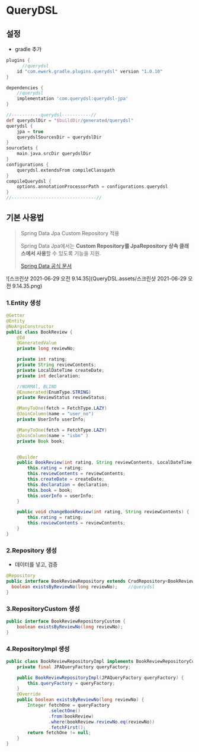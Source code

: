 # QueryDSL



## 설정

* gradle 추가

```groovy
plugins {
	  //querydsl
    id "com.ewerk.gradle.plugins.querydsl" version "1.0.10" 
}

dependencies {
    //querydsl
    implementation 'com.querydsl:querydsl-jpa'
}

//-----------querydsl-----------//
def querydslDir = "$buildDir/generated/querydsl"
querydsl {
    jpa = true
    querydslSourcesDir = querydslDir
}
sourceSets {
    main.java.srcDir querydslDir
}
configurations {
    querydsl.extendsFrom compileClasspath
}
compileQuerydsl {
    options.annotationProcessorPath = configurations.querydsl
}
//--------------------------------//
```



## 기본 사용법

> Spring Data Jpa Custom Repository 적용
>
>  Spring Data Jpa에서는 **Custom Repository를 JpaRepository 상속 클래스에서 사용**할 수 있도록 기능을 지원.
>
> [Spring Data 공식 문서](https://docs.spring.io/spring-data/jpa/docs/2.1.3.RELEASE/reference/html/#repositories.custom-implementations)

![스크린샷 2021-06-29 오전 9.14.35](QueryDSL.assets/스크린샷 2021-06-29 오전 9.14.35.png)

### 1.Entity 생성

```java
@Getter
@Entity
@NoArgsConstructor
public class BookReview {
    @Id
    @GeneratedValue
    private long reviewNo;

    private int rating;
    private String reviewContents;
    private LocalDateTime createDate;
    private int declaration;

    //NORMAl, BLIND
    @Enumerated(EnumType.STRING)
    private ReviewStatus reviewStatus;

    @ManyToOne(fetch = FetchType.LAZY)
    @JoinColumn(name = "user_no")
    private UserInfo userInfo;

    @ManyToOne(fetch = FetchType.LAZY)
    @JoinColumn(name = "isbn" )
    private Book book;


    @Builder
    public BookReview(int rating, String reviewContents, LocalDateTime createDate, int declaration, Book book, UserInfo userInfo) {
        this.rating = rating;
        this.reviewContents = reviewContents;
        this.createDate = createDate;
        this.declaration = declaration;
        this.book = book;
        this.userInfo = userInfo;
    }

    public void changeBookReview(int rating, String reviewContents) {
        this.rating = rating;
        this.reviewContents = reviewContents;
    }
}
```

### 2.Repository 생성

* 데이터를 넣고, 검증

```java
@Repository
public interface BookReviewRepository extends CrudRepository<BookReview, String>, BookReviewRepositoryCustom {
  boolean existsByReviewNo(long reviewNo);    //querydsl
}
```

### 3.RepositoryCustom  생성

```java
public interface BookReviewRepositoryCustom {
    boolean existsByReviewNo(long reviewNo);
}
```

### 4.RepositoryImpl 생성

```java
public class BookReviewRepositoryImpl implements BookReviewRepositoryCustom{
    private final JPAQueryFactory queryFactory;

    public BookReviewRepositoryImpl(JPAQueryFactory queryFactory) {
        this.queryFactory = queryFactory;
    }
    @Override
    public boolean existsByReviewNo(long reviewNo) {
        Integer fetchOne = queryFactory
                .selectOne()
                .from(bookReview)
                .where(bookReview.reviewNo.eq(reviewNo))
                .fetchFirst();
        return fetchOne != null;
    }
}

```

